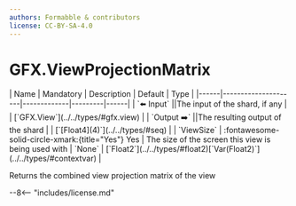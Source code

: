 ```yaml
---
authors: Formabble & contributors
license: CC-BY-SA-4.0
---
```



# GFX.ViewProjectionMatrix

<div class="sh-parameters" markdown="1">
| Name | Mandatory | Description | Default | Type |
|------|---------------------|-------------|---------|------|
| `⬅️ Input` ||The input of the shard, if any | | [`GFX.View`](../../types/#gfx.view) |
| `Output ➡️` ||The resulting output of the shard | | [`[Float4](4)`](../../types/#seq) |
| `ViewSize` | :fontawesome-solid-circle-xmark:{title="Yes"} Yes  | The size of the screen this view is being used with | `None` | [`Float2`](../../types/#float2)[`Var(Float2)`](../../types/#contextvar) |

</div>

Returns the combined view projection matrix of the view

--8<-- "includes/license.md"

